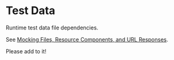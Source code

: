 # Test Data

Runtime test data file dependencies.

See [Mocking Files, Resource Components, and URL Responses](../../internal/common/test/README.md).

Please add to it!
